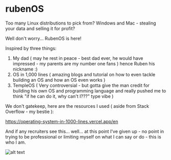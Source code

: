 # rubenOS

Too many Linux distributions to pick from? Windows and Mac - stealing your data and selling it for profit?

Well don't worry... RubenOS is here! 

Inspired by three things:

1. My dad ( may he rest in peace - best dad ever, he would have impressed - my parents are my number one fans ) hence Ruben his nickname :) 
2. OS in 1,000 lines ( amazing blogs and tutorial on how to even tackle building an OS and how an OS even works )
3. TempleOS ( Very controversial - but gotta give the man credit for building his own OS and programming language and really pushed me to think "if he can do it, why can't I???" type vibe )

We don't gatekeep, here are the resources I used ( aside from Stack Overflow - my bestie ): 

https://operating-system-in-1000-lines.vercel.app/en

And if any recruiters see this... well... at this point I've given up - no point in trying to be professional or limiting myself on what I can say or do - this is who I am.

![alt text](https://preview.redd.it/uzi-right-before-the-big-fight-for-some-reason-v0-1aureyqt1vkd1.png?auto=webp&s=10ad915ff238c8c8cd90444bd6101724039c367c)


